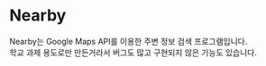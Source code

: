# Nearby
Nearby는 Google Maps API를 이용한 주변 정보 검색 프로그램입니다.<br>
학교 과제 용도로만 만든거라서 버그도 많고 구현되지 않은 기능도 있습니다.
